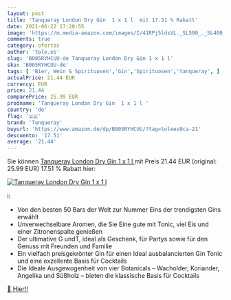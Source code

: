 ```yaml
---
layout: post
title: 'Tanqueray London Dry Gin  1 x 1 l  mit 17.51 % Rabatt'
date: 2021-06-22 17:20:55
image: 'https://m.media-amazon.com/images/I/41RPj5ldsVL._SL500_._SL400_.jpg'
comments: true
category: ofertas
author: 'tole.es'
slug: 'B005RYHCUU-de Tanqueray London Dry Gin 1 x 1 l'
sku: 'B005RYHCUU-de'
tags: [ 'Bier, Wein & Spirituosen','Gin','Spirituosen','tanqueray', ]
actualPrice: 21.44 EUR
currency: EUR
price: 21.44
comparePrice: 25.99 EUR
prodname: 'Tanqueray London Dry Gin  1 x 1 l '
country: 'de'
flag: '🇩🇪'
brand: 'Tanqueray'
buyurl: 'https://www.amazon.de/dp/B005RYHCUU/?tag=tolees0ca-21'
descuento: '17.51'
average: '21.44'
---
```


Sie können [Tanqueray London Dry Gin  1 x 1 l ](https://www.amazon.de/dp/B005RYHCUU/?tag=tolees0ca-21) mit Preis 21.44 EUR (original: 25.99 EUR) 17.51 % Rabatt hier:

[![Tanqueray London Dry Gin  1 x 1 l ](https://m.media-amazon.com/images/I/41RPj5ldsVL._SL500_._SL400_.jpg)](https://www.amazon.de/dp/B005RYHCUU/?tag=tolees0ca-21)

ℹ️:

- Von den besten 50 Bars der Welt zur Nummer Eins der trendigsten Gins erwählt
- Unverwechselbare Aromen, die Sie Eine gute mit Tonic, viel Eis und einer Zitronenspalte genießen
- Der ultimative G undT, ideal als Geschenk, für Partys sowie für den Genuss mit Freunden und Familie
- Ein vielfach preisgekrönter Gin für einen Ideal ausbalancierten Gin Tonic und eine exzellente Basis für Cocktails
- Die Ideale Ausgewogenheit von vier Botanicals – Wacholder, Koriander, Angelika und Süßholz – bieten die klassische Basis für Cocktails

[🛒 Hier!!](https://www.amazon.de/dp/B005RYHCUU/?tag=tolees0ca-21)
